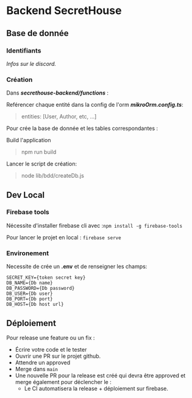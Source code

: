 # Backend SecretHouse 

## Base de donnée

### Identifiants
_Infos sur le discord._

### Création
Dans ***secrethouse-backend/functions*** :

Reférencer chaque entité dans la config de l'orm ***mikroOrm.config.ts***:
> entities: [User, Author, etc, ...]

Pour crée la base de donnée et les tables correspondantes :

Build l'application
> npm run build

Lancer le script de création:
> node lib/bdd/createDb.js
## Dev Local
### Firebase tools
Nécessite d'installer firebase cli avec :`npm install -g firebase-tools`

Pour lancer le projet en local :
`firebase serve`

### Environement
Necessite de crée un **.env** et de renseigner les champs:
```
SECRET_KEY={token secret key}
DB_NAME={Db name}
DB_PASSWORD={Db password}
DB_USER={Db user}
DB_PORT={Db port}
DB_HOST={Db host url}
```
## Déploiement

Pour release une feature ou un fix :
- Écrire votre code et le tester
- Ouvrir une PR sur le projet github.
- Attendre un approved
- Merge dans `main`
- Une nouvelle PR pour la release est créé qui devra être approved et merge également pour déclencher le :
  - Le CI automatisera la release + déploiement sur firebase.